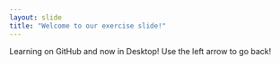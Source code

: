 ```yaml
---
layout: slide
title: "Welcome to our exercise slide!"
---
```

Learning on GitHub and now in Desktop!
Use the left arrow to go back!
